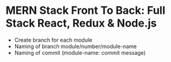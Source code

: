 # MERN Stack Front To Back: Full Stack React, Redux & Node.js

- Create branch for each module
- Naming of branch module/number/module-name
- Naming of commit (module-name: commit message)
